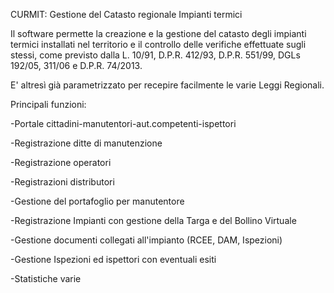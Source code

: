 CURMIT: Gestione del Catasto regionale Impianti termici

Il software permette la creazione e la gestione del catasto degli impianti termici installati nel territorio e il controllo delle verifiche effettuate sugli stessi, come previsto dalla L. 10/91, D.P.R. 412/93, D.P.R. 551/99, DGLs 192/05, 311/06 e D.P.R. 74/2013.

E' altresì già parametrizzato per recepire facilmente le varie Leggi Regionali. 

Principali funzioni:

-Portale cittadini-manutentori-aut.competenti-ispettori

-Registrazione ditte di manutenzione

-Registrazione operatori

-Registrazioni distributori

-Gestione del portafoglio per manutentore

-Registrazione Impianti con gestione della Targa e del Bollino Virtuale

-Gestione documenti collegati all'impianto (RCEE, DAM, Ispezioni)

-Gestione Ispezioni ed ispettori con eventuali esiti

-Statistiche varie